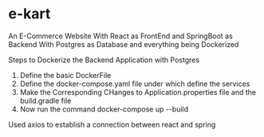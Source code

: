 # e-kart
An E-Commerce Website With React as FrontEnd and SpringBoot as Backend With Postgres as Database and everything being Dockerized

Steps to Dockerize the Backend Application with Postgres

  1. Define the basic DockerFile
  2. Define the docker-compose.yaml file
         under which define the services
  3. Make the Corresponding CHanges to Application.properties file and the build.gradle file
  4. Now run the command docker-compose up --build

Used axios to establish a connection between react and spring
